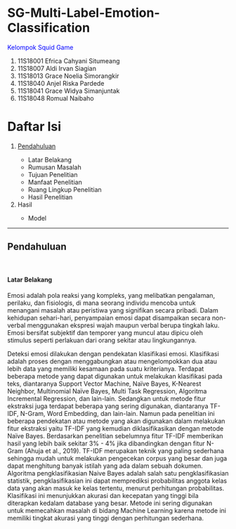 # SG-Multi-Label-Emotion-Classification

<p style="color: blue;"> Kelompok Squid Game </p>
<ol>
  <li>11S18001 Efrica Cahyani Situmeang</li>
  <li>11S18007 Aldi Irvan Siagian</li>
  <li>11S18013 Grace Noelia Simorangkir</li>
  <li>11S18040 Anjel Riska Pardede</li>
  <li>11S18041 Grace Widya Simanjuntak</li>
  <li>11S18048 Romual Naibaho</li>
</ol>

<h1 style="font-weight: bold">Daftar Isi</h1>
<ol>
  <li><a href="#pendahuluan">Pendahuluan</a></li>
  <ul>
    <li>Latar Belakang</li>
    <li>Rumusan Masalah</li>
    <li>Tujuan Penelitian</li>
    <li>Manfaat Penelitian</li>
    <li>Ruang Lingkup Penelitian</li>
    <li>Hasil Penelitian</li>
  </ul>
  <li>Hasil</li>
  <ul>
    <li>Model</li>
  </ul>
</ol>

<hr/>

<h2 id="pendahuluan">Pendahuluan</h2>
<br/>
<h4 style="font-weight: bold">Latar Belakang</h4>
<p>
Emosi adalah pola reaksi yang kompleks, yang melibatkan pengalaman, perilaku, dan fisiologis, di mana seorang individu mencoba untuk menangani masalah atau peristiwa yang signifikan secara pribadi. Dalam kehidupan sehari-hari, penyampaian emosi dapat disampaikan secara non-verbal menggunakan ekspresi wajah maupun verbal berupa tingkah laku. Emosi bersifat subjektif dan temporer yang muncul atau dipicu oleh stimulus seperti perlakuan dari orang sekitar atau lingkungannya.
</p>
<p>
Deteksi emosi dilakukan dengan pendekatan klasifikasi emosi. Klasifikasi adalah proses dengan menggabungkan atau mengelompokkan dua atau lebih data yang memiliki kesamaan pada suatu kriterianya. Terdapat beberapa metode yang dapat digunakan untuk melakukan klasifikasi pada teks, diantaranya Support Vector Machine, Naïve Bayes, K-Nearest Neighbor, Multinomial Naïve Bayes, Multi Task Regression, Algoritma Incremental Regression, dan lain-lain. Sedangkan untuk metode fitur ekstraksi juga terdapat beberapa yang sering digunakan, diantaranya TF-IDF, N-Gram, Word Embedding, dan lain-lain. Namun pada penelitian ini beberapa pendekatan atau metode yang akan digunakan dalam melakukan fitur ekstraksi yaitu TF-IDF yang kemudian diklasifikasikan dengan metode Naïve Bayes. Berdasarkan penelitian sebelumnya fitur TF-IDF memberikan hasil yang lebih baik sekitar 3% - 4% jika dibandingkan dengan fitur N-Gram (Ahuja et al., 2019). TF-IDF merupakan teknik yang paling sederhana sehingga mudah untuk melakukan pengecekan corpus yang besar dan juga dapat menghitung banyak istilah yang ada dalam sebuah dokumen. Algoritma pengklasifikasian Naive Bayes adalah salah satu pengklasifikasian statistik, pengklasifikasian ini dapat memprediksi probabilitas anggota kelas data yang akan masuk ke kelas tertentu, menurut perhitungan probabilitas. Klasifikasi ini menunjukkan akurasi dan kecepatan yang tinggi bila diterapkan kedalam database yang besar. Metode ini sering digunakan untuk memecahkan masalah di bidang Machine Learning karena metode ini memiliki tingkat akurasi yang tinggi dengan perhitungan sederhana.
</p>
